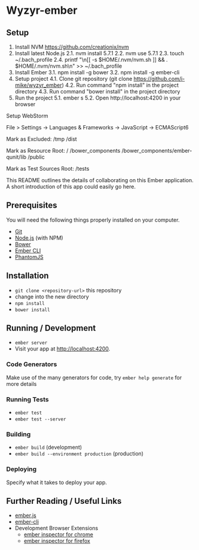 # Wyzyr-ember

## Setup

1. Install NVM https://github.com/creationix/nvm
2. Install latest Node.js
2.1. nvm install 5.7.1
2.2. nvm use 5.7.1
2.3. touch ~/.bach_profile
2.4. printf "\n[[ -s $HOME/.nvm/nvm.sh ]] && . $HOME/.nvm/nvm.sh\n" >> ~/.bach_profile
3. Install Ember
3.1. npm install -g bower
3.2. npm install -g ember-cli
4. Setup project
4.1. Clone git repository (git clone https://github.com/i-mike/wyzyr_ember)
4.2. Run command "npm install" in the project directory
4.3. Run command "bower install" in the project directory
5. Run the project
5.1. ember s
5.2. Open http://localhost:4200 in your browser


Setup WebStorm

File > Settings -> Languages & Frameworks -> JavaScript -> ECMAScript6

Mark as Excluded:
/tmp
/dist

Mark as Resource Root:
/
/bower_components
/bower_components/ember-qunit/lib
/public

Mark as Test Sources Root:
/tests

This README outlines the details of collaborating on this Ember application.
A short introduction of this app could easily go here.

## Prerequisites

You will need the following things properly installed on your computer.

* [Git](http://git-scm.com/)
* [Node.js](http://nodejs.org/) (with NPM)
* [Bower](http://bower.io/)
* [Ember CLI](http://www.ember-cli.com/)
* [PhantomJS](http://phantomjs.org/)

## Installation

* `git clone <repository-url>` this repository
* change into the new directory
* `npm install`
* `bower install`

## Running / Development

* `ember server`
* Visit your app at [http://localhost:4200](http://localhost:4200).

### Code Generators

Make use of the many generators for code, try `ember help generate` for more details

### Running Tests

* `ember test`
* `ember test --server`

### Building

* `ember build` (development)
* `ember build --environment production` (production)

### Deploying

Specify what it takes to deploy your app.

## Further Reading / Useful Links

* [ember.js](http://emberjs.com/)
* [ember-cli](http://www.ember-cli.com/)
* Development Browser Extensions
  * [ember inspector for chrome](https://chrome.google.com/webstore/detail/ember-inspector/bmdblncegkenkacieihfhpjfppoconhi)
  * [ember inspector for firefox](https://addons.mozilla.org/en-US/firefox/addon/ember-inspector/)

